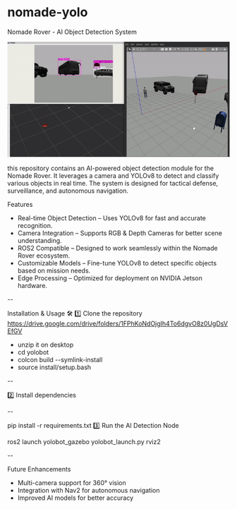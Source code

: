# nomade-yolo
Nomade Rover - AI Object Detection System

![camera](https://github.com/mazen-daghari/nomade-yolo/blob/537ce06f59c5c808f57b08537d569b43f4f17d10/cam.gif)


this repository contains an AI-powered object detection module for the Nomade Rover. It leverages a camera and YOLOv8 to detect and classify various objects in real time. The system is designed for tactical defense, surveillance, and autonomous navigation.

Features 
- Real-time Object Detection – Uses YOLOv8 for fast and accurate recognition.
- Camera Integration – Supports RGB & Depth Cameras for better scene understanding.
- ROS2 Compatible – Designed to work seamlessly within the Nomade Rover ecosystem.
- Customizable Models – Fine-tune YOLOv8 to detect specific objects based on mission needs.
- Edge Processing – Optimized for deployment on NVIDIA Jetson hardware.

--

Installation & Usage 🛠️
1️⃣ Clone the repository https://drive.google.com/drive/folders/1FPhKoNdOjgIh4To6dgvO8z0UgDsVEfGV 
- unzip it on desktop 
- cd yolobot
- colcon build --symlink-install
- source install/setup.bash

--

2️⃣ Install dependencies

--

pip install -r requirements.txt
3️⃣ Run the AI Detection Node


ros2 launch yolobot_gazebo yolobot_launch.py
rviz2

--

Future Enhancements 
- Multi-camera support for 360° vision
- Integration with Nav2 for autonomous navigation
- Improved AI models for better accuracy

